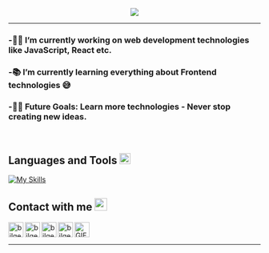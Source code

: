 <p align="center">
  <img src="https://readme-typing-svg.herokuapp.com?color=%2336BCF7&center=true&vCenter=true&lines=Hi+%2C+welcome+to+my+Github+page;I+am+Leo;I+am+a+Front+End+student;Crypto+Lover;">
</p>

---

### -👨‍💻 I’m currently working on web development technologies like JavaScript, React etc.
### -📚 I’m currently learning everything about Frontend technologies 😅 
### -💪🏼 Future Goals: Learn more technologies - Never stop creating new ideas.

<br>

<h2> Languages and Tools <img src = "https://media2.giphy.com/media/QssGEmpkyEOhBCb7e1/giphy.gif?cid=ecf05e47a0n3gi1bfqntqmob8g9aid1oyj2wr3ds3mg700bl&rid=giphy.gif" width = 22px> </h2>

[![My Skills](https://skillicons.dev/icons?i=html,css,js,sass,tailwind,astro,python,netlify,git,github,bash,pnpm,figma,vscode,notion,obsidianm,linux,&theme=light)](https://skillicons.dev)



### <h2> Contact with me <img src = "https://media2.giphy.com/media/v1.Y2lkPTc5MGI3NjExd3ZuMWp1d2prejR4N2drbDh2bGYzemViNnAwaHpqY2c1NmVtbHNyZyZlcD12MV9pbnRlcm5hbF9naWZfYnlfaWQmY3Q9cw/3DgFHNLvJkPrSZhPky/giphy.gif" width = 25px> </h2> 


<img align="left" alt="bilgehangecici | email" height="30px" src="https://img.shields.io/badge/Gmail-D14836?style=for-the-badge&logo=gmail&logoColor=white" />
<a href="https://www.linkedin.com/in/reynaldo-leonardo-moldovan-3017862a1/"> <img align="left" alt="bilgehangecici | LinkedIn" height="30px" src="https://img.shields.io/badge/LinkedIn-0077B5?style=for-the-badge&logo=linkedin&logoColor=white"/> </a>
<img align="left" alt="bilgehangecici | Instagram" height="30px" src="https://img.shields.io/badge/Instagram-E4405F?style=for-the-badge&logo=instagram&logoColor=white" />
<a href="https://discord.gg/nMEhNejQzS"><img align="left" alt="bilgehangecici | Spotify" height="30px" src="https://img.shields.io/badge/Discord-7289DA?style=for-the-badge&logo=discord&logoColor=white" /> </a>

<img align=center alt="GIF" height="30px" src="https://media4.giphy.com/media/v1.Y2lkPTc5MGI3NjExb2QwOWhwbXM2NzA3aWR0cGZqNTluNXcyYm84enpqd3NpeDZnMmdyZSZlcD12MV9pbnRlcm5hbF9naWZfYnlfaWQmY3Q9Zw/MZK6skNg5xSzfczQs8/giphy.gif" />

<br />

---
